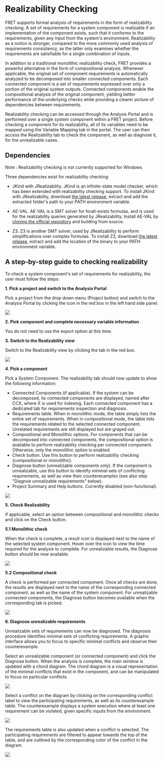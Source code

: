 # Realizability Checking

FRET supports formal analysis of requirements in the form of realizability checking. A set of requirements for a system component is realizable if an implementation of the component exists, such that it conforms to the requirements, given any input from the system's environment. Realizability as a notion is stronger, compared to the more commonly used analysis of requirements consistency, as the latter only examines whether the requirements are satisfiable for a single combination of inputs.

In addition to a traditional monolithic realizability check, FRET provides a powerful alternative in the form of compositional analysis. Whenever applicable, the original set of component requirements is automatically analyzed to be decomposed into smaller connected components. Each connected component is a set of requirements expressed over only a portion of the original system outputs. Connected components enable the compositional analysis of the original component, yielding better performance of the underlying checks while providing a clearer picture of dependencies between requirements.

Realizability checking can be accessed through the Analysis Portal and is performed over a single system component within a FRET project. Before checking a component for its realizability, all of its variables need to be mapped using the Variable Mapping tab in the portal. The user can then access the Realizability tab to check the component, as well as diagnose it, for the unrealizable cases.

## Dependencies

Note : Realizability checking is not currently supported for Windows

Three dependencies exist for realizability checking:

* JKind with JRealizability. JKind is an infinite-state model checker, which has been extended with realizability checking support. To install JKind with JRealizability, download [the latest release](https://github.com/andrewkatis/jkind-1/releases), extract and add the extracted folder's path to your PATH environment variable.

* AE-VAL. AE-VAL is a SMT solver for forall-exists formulas, and is used for the realizability queries generated by JRealizability. Install AE-VAL by [cloning the official repository](https://github.com/grigoryfedyukovich/aeval) and building from source.

* Z3. Z3 is another SMT solver, used by JRealizability to perform simplifications over complex formulas. To install Z3, download [the latest release](https://github.com/Z3Prover/z3/releases), extract and add the location of the binary to your PATH environment variable.

## A step-by-step guide to checking realizability

To check a system component's set of requirements for realizability, the user must follow the steps:

**1. Pick a project and switch to the Analysis Portal**

Pick a project from the drop down menu (Project button) and switch to the Analysis Portal by clicking the icon in the red box in the left hand side panel.

<img src="../screen_shots/AnalysisPortal.png">

**2. Pick component and complete necessary variable information**

You do not need to use the export option at this time.

**3. Switch to the Realizability view**

Switch to the Realizability view by clicking the tab in the red box.

<img src="../screen_shots/VariableMappingRealizability.png">

**4. Pick a component**

Pick a System Component. The realizability tab should now update to show the following information:

* Connected Components (if applicable). If the system can be decomposed, its connected components are displayed, named after CCX, where X is used for indexing. Each connected component has a dedicated tab for requirements inspection and diagnosis.
* Requirements table. When in monolithic mode, the table simply lists the entire set of requirements. When in compositional mode, the table lists the requirements related to the selected connected component. Unrelated requirements are still displayed but are grayed out.
* Compositional and Monolithic options. For components that can be decomposed into connected components, the compositional option is available to perform realizability checking per connected component. Otherwise, only the monolithic option is enabled.
* Check button. Use this button to perform realizability checking (compositional or monolithic).
* Diagnose button (unrealizable components only). If the component is unrealizable, use this button to identify minimal sets of conflicting requirements, as well as view their counterexamples (see also step "Diagnoe unrealizable requirements" below).
* Project Summary and Help buttons. Currently disabled (non-functional).

<img src="../screen_shots/Realizability.png">

**5. Check Realizability**

If applicable, select an option between compositional and monolithic checks and click on the Check button.

**5.1 Monolithic check**

When the check is complete, a result icon is displayed next to the name of the selected system component. Hover over the icon to view the time required for the analysis to complete. For unrealizable results, the Diagnose button should be now available.

<img src="../screen_shots/RealizabilityMonolithic.png">


**5.2 Compositional check**

A check is performed per connected component. Once all checks are done, the results are displayed next to the name of the corresponding connected component, as well as the name of the system component. For unrealizable connected components, the Diagnose button becomes available when the corresponding tab is picked.

<img src="../screen_shots/RealizabilityCompositional.png">

**6. Diagnose unrealizable requirements**

Unrealizable sets of requirements can now be diagnosed. The diagnosis procedure identifies minimal sets of conflicting requirements. A graphic interface allows you to focus to specific minimal conflicts and observe their counterexample.

Select an unrealizable component (or connected component) and click the Diagnose button. When the analysis is complete, the main window is updated with a chord diagram. The chord diagram is a visual representation of the minimal conflicts that exist in the component, and can be manipulated to focus on particular conflicts.

<img src="../screen_shots/ChordDiagram.png">

Select a conflict on the diagram by clicking on the corresponding conflict label to view the participating requirements, as well as its counterexample table. The counterexample displays a system execution where at least one requirement can be violated, given specific inputs from the environment.

<img src="../screen_shots/ChordDiagramConflict.png">

The requirements table is also updated when a conflict is selected. The participating requirements are filtered to appear towards the top of the table, and are outlined by the corresponding color of the conflict in the diagram.

<img src="../screen_shots/ChordDiagramRequirements.png">

